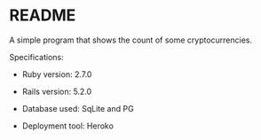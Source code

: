 # README

A simple program that shows the count of some cryptocurrencies.

Specifications:

* Ruby version: 2.7.0

* Rails version: 5.2.0

* Database used: SqLite and PG

* Deployment tool: Heroko
